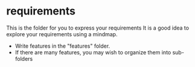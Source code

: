 requirements
============
This is the folder for you to express your requirements
It is a good idea to explore your requirements using a mindmap.

* Write features in the "features" folder. 
* If there are many features, you may wish to organize them into sub-folders
